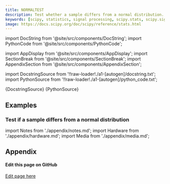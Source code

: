 ```yaml
---
title: NORMALTEST
description: Test whether a sample differs from a normal distribution. This function tests the null hypothesis that a sample comes from a normal distribution.  It is based on D'Agostino and Pearson's [1]_, [2]_ test that combines skew and kurtosis to produce an omnibus test of normality.
keywords: [scipy, statistics, signal processing, scipy.stats, scipy.signal, scipy.stats.normaltest]
image: https://docs.scipy.org/doc/scipy/reference/stats.html
---
```


[//]: # (Custom component imports)

import DocString from '@site/src/components/DocString';
import PythonCode from '@site/src/components/PythonCode';

import AppDisplay from '@site/src/components/AppDisplay';
import SectionBreak from '@site/src/components/SectionBreak';
import AppendixSection from '@site/src/components/AppendixSection';

[//]: # (Docstring)

import DocstringSource from '!!raw-loader!./a1-[autogen]/docstring.txt';
import PythonSource from '!!raw-loader!./a1-[autogen]/python_code.txt';


<DocString>{DocstringSource}</DocString>
<PythonCode GLink='SCIPY/stats/NORMALTEST/NORMALTEST.py'>{PythonSource}</PythonCode>


<SectionBreak />

    

[//]: # (Examples)

## Examples

### Test if a sample differs from a normal distribution

<AppDisplay 
  GLink='SCIPY/stats/NORMALTEST'
  nodeLabel='NORMALTEST'>
</AppDisplay>

<SectionBreak />

    

[//]: # (Appendix)

import Notes from './appendix/notes.md';
import Hardware from './appendix/hardware.md';
import Media from './appendix/media.md';

## Appendix

<AppendixSection index={0} folderPath='nodes/SCIPY/stats/NORMALTEST/appendix/'><Notes /></AppendixSection>
<AppendixSection index={1} folderPath='nodes/SCIPY/stats/NORMALTEST/appendix/'><Hardware /></AppendixSection>
<AppendixSection index={2} folderPath='nodes/SCIPY/stats/NORMALTEST/appendix/'><Media /></AppendixSection>

<SectionBreak />

[//]: # (Edit page on GitHub)

#### Edit this page on GitHub

[Edit page here](https://github.com/flojoy-ai/docs/tree/main/docs/nodes/SCIPY/STATS/NORMALTEST)


